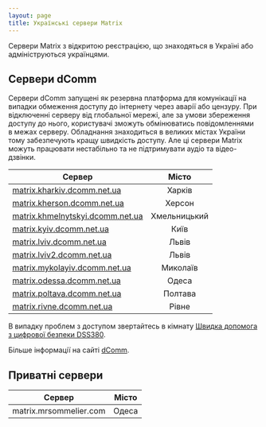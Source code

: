 ```yaml
---
layout: page
title: Українські сервери Matrix
---
```

Сервери Matrix з відкритою реєстрацією, що знаходяться в Україні або адмініструються українцями.

## Сервери dComm

Сервери dComm запущені як резервна платформа для комунікації на випадки обмеження доступу до інтернету через аварії або цензуру. При відключенні серверу від глобальної мережі, але за умови збереження доступу до нього, користувачі зможуть обмінюватись повідомленнями в межах серверу. Обладнання знаходиться в великих містах України тому забезпечують кращу швидкість доступу. Але ці сервери Matrix можуть працювати нестабільно та не підтримувати аудіо та відео-дзвінки.

| Сервер                                                                      |    Місто     |
|-----------------------------------------------------------------------------|:------------:|
| [matrix.kharkiv.dcomm.net.ua](https://chat.kharkiv.dcomm.net.ua)            |    Харків    |
| [matrix.kherson.dcomm.net.ua](https://chat.kherson.dcomm.net.ua/)           |    Херсон    |
| [matrix.khmelnytskyi.dcomm.net.ua](https://chat.khmelnytskyi.dcomm.net.ua/) | Хмельницький |
| [matrix.kyiv.dcomm.net.ua](https://chat.kyiv.dcomm.net.ua/)                 |     Київ     |
| [matrix.lviv.dcomm.net.ua](https://matrix.lviv.dcomm.net.ua/)               |    Львів     |
| [matrix.lviv2.dcomm.net.ua](https://chat.lviv2.dcomm.net.ua/)               |    Львів     |
| [matrix.mykolayiv.dcomm.net.ua](https://chat.mykolayiv.dcomm.net.ua/)       |   Миколаїв   |
| [matrix.odessa.dcomm.net.ua](https://matrix.odessa.dcomm.net.ua)            |    Одеса     |
| [matrix.poltava.dcomm.net.ua](https://poltava.dcomm.net.ua/)                |   Полтава    |
| [matrix.rivne.dcomm.net.ua](https://chat.rivne.dcomm.net.ua)                |    Рівне     |

В випадку проблем з доступом звертайтесь в кімнату [Швидка допомога з цифрової безпеки DSS380](https://matrix.to/#/#dsec:matrix.kherson.dcomm.net.ua).

Більше інформації на сайті [dComm](https://dcomm.net.ua/).

## Приватні сервери

| Сервер                 | Місто |
|------------------------|:-----:|
| matrix.mrsommelier.com | Одеса |
